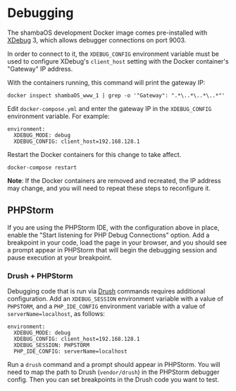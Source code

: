 # Debugging

The shambaOS development Docker image comes pre-installed with
[XDebug](https://xdebug.org) 3, which allows debugger connections on port 9003.

In order to connect to it, the `XDEBUG_CONFIG` environment variable must be
used to configure XDebug's `client_host` setting  with the Docker container's
"Gateway" IP address.

With the containers running, this command will print the gateway IP:

    docker inspect shambaOS_www_1 | grep -o '"Gateway": ".*\..*\..*\..*"'

Edit `docker-compose.yml` and enter the gateway IP in the `XDEBUG_CONFIG`
environment variable. For example:

    environment:
      XDEBUG_MODE: debug
      XDEBUG_CONFIG: client_host=192.168.128.1

Restart the Docker containers for this change to take affect.

    docker-compose restart

**Note**: If the Docker containers are removed and recreated, the IP address
may change, and you will need to repeat these steps to reconfigure it.

## PHPStorm

If you are using the PHPStorm IDE, with the configuration above in place,
enable the "Start listening for PHP Debug Connections" option. Add a
breakpoint in your code, load the page in your browser, and you should see
a prompt appear in PHPStorm that will begin the debugging session and pause
execution at your breakpoint.

### Drush + PHPStorm

Debugging code that is run via [Drush](/development/environment/drush) commands
requires additional configuration. Add an `XDEBUG_SESSION` environment variable
with a value of `PHPSTORM`, and a `PHP_IDE_CONFIG` environment variable with a
value of `serverName=localhost`, as follows:

    environment:
      XDEBUG_MODE: debug
      XDEBUG_CONFIG: client_host=192.168.128.1
      XDEBUG_SESSION: PHPSTORM
      PHP_IDE_CONFIG: serverName=localhost

Run a `drush` command and a prompt should appear in PHPStorm. You will need to
map the path to Drush (`vendor/drush`) in the PHPStorm debugger config. Then
you can set breakpoints in the Drush code you want to test.
